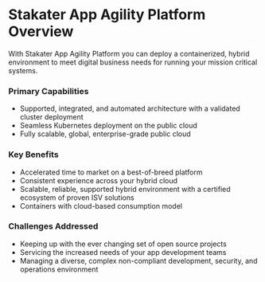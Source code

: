 
# Stakater App Agility Platform Overview

With Stakater App Agility Platform you can deploy a containerized, hybrid environment to meet digital business needs for running your mission critical systems.

### Primary Capabilities
- Supported, integrated, and automated architecture with a validated cluster deployment
- Seamless Kubernetes deployment on the public cloud
- Fully scalable, global, enterprise-grade public cloud

### Key Benefits
- Accelerated time to market on a best-of-breed platform
- Consistent experience across your hybrid cloud
- Scalable, reliable, supported hybrid environment with a certified ecosystem of proven ISV solutions
- Containers with cloud-based consumption model

### Challenges Addressed
- Keeping up with the ever changing set of open source projects
- Servicing the increased needs of your app development teams
- Managing a diverse, complex non-compliant development, security, and operations environment
